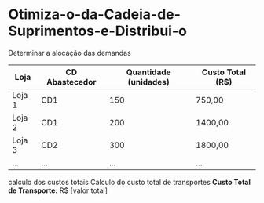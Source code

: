 # Otimiza-o-da-Cadeia-de-Suprimentos-e-Distribui-o
Determinar a alocação das demandas

| Loja   | CD Abastecedor | Quantidade (unidades) | Custo Total (R$) |
|--------|----------------|-----------------------|------------------|
| Loja 1 | CD1            | 150                   | 750,00           |
| Loja 2 | CD1            | 200                   | 1400,00          |
| Loja 3 | CD2            | 300                   | 1800,00          |
| ...    | ...            | ...                   | ...              |

calculo dos custos totais
Calculo do custo total de transportes
**Custo Total de Transporte:** R$ [valor total]

